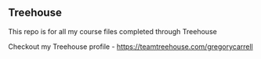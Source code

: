 ## Treehouse

This repo is for all my course files completed through Treehouse

Checkout my Treehouse profile - https://teamtreehouse.com/gregorycarrell